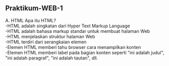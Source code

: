 ## Praktikum-WEB-1
A. HTML
Apa itu HTML?<br>
-HTML adalah singkatan dari Hyper Text Markup Language<br>
-HTML adalah bahasa markup standar untuk membuat halaman Web<br>
-HTML menjelaskan struktur halaman Web<br>
-HTML terdiri dari serangkaian elemen<br>
-Elemen HTML memberi tahu browser cara menampilkan konten<br>
-Elemen HTML memberi label pada bagian konten seperti "ini adalah judul", "ini adalah paragraf", "ini adalah tautan", dll.<br>
